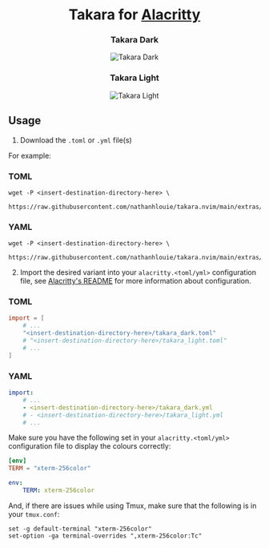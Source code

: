 <h1 align="center">
    Takara for <a href="https://github.com/alacritty/alacritty">Alacritty</a>
</h1>

<div align="center">
    <h3>Takara Dark</h3><img src="https://github.com/nathanhlouie/takara.nvim/assets/53024905/1ab18ef4-5972-429f-8f83-b5328b785ec8" alt="Takara Dark" style="border-radius:1%" />
    <h3>Takara Light</h3><img src="https://github.com/nathanhlouie/takara.nvim/assets/53024905/8590c270-a6a0-418e-824a-0a99710cf887" alt="Takara Light" style="border-radius:1%" />
</div>

## Usage

1. Download the `.toml` or `.yml` file(s)

For example:
### TOML
```shell
wget -P <insert-destination-directory-here> \
    https://raw.githubusercontent.com/nathanhlouie/takara.nvim/main/extras/alacritty/toml/takara_<light/dark>.toml
```

### YAML
```shell
wget -P <insert-destination-directory-here> \
    https://raw.githubusercontent.com/nathanhlouie/takara.nvim/main/extras/alacritty/yaml/takara_<light/dark>.yml
```

2. Import the desired variant into your `alacritty.<toml/yml>` configuration file, see [Alacritty's README](https://github.com/alacritty/alacritty#configuration) for more information about configuration.
### TOML
```toml
import = [
    # ...
    "<insert-destination-directory-here>/takara_dark.toml"
    # "<insert-destination-directory-here>/takara_light.toml"
    # ...
]
```

### YAML
```yaml
import:
    # ...
    - <insert-destination-directory-here>/takara_dark.yml
    # - <insert-destination-directory-here>/takara_light.yml
    # ...
```

Make sure you have the following set in your `alacritty.<toml/yml>` configuration file to display the colours correctly:
```toml
[env]
TERM = "xterm-256color"
```
```yaml
env:
    TERM: xterm-256color
```

And, if there are issues while using Tmux, make sure that the following is in your `tmux.conf`:
```
set -g default-terminal "xterm-256color"
set-option -ga terminal-overrides ",xterm-256color:Tc"
```

